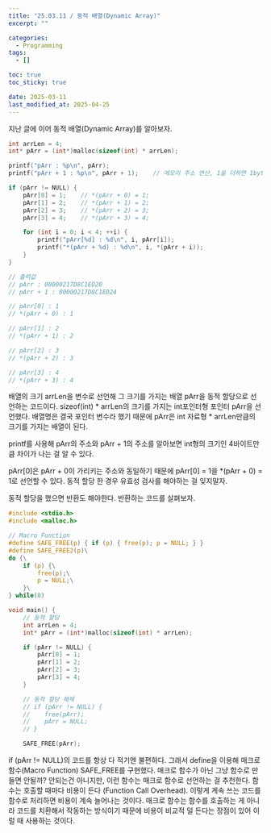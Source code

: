 ```yaml
---
title: "25.03.11 / 동적 배열(Dynamic Array)"
excerpt: ""

categories:
  - Programming
tags:
  - []

toc: true
toc_sticky: true

date: 2025-03-11
last_modified_at: 2025-04-25
---
```


지난 글에 이어 동적 배열(Dynamic Array)를 알아보자.

```c
int arrLen = 4;
int* pArr = (int*)malloc(sizeof(int) * arrLen);

printf("pArr : %p\n", pArr);
printf("pArr + 1 : %p\n", pArr + 1);	// 메모리 주소 연산, 1을 더하면 1byte가 아닌 자료형 크기만큼 건너뛴다

if (pArr != NULL) {
    pArr[0] = 1;	// *(pArr + 0) = 1;
    pArr[1] = 2;	// *(pArr + 1) = 2;
    pArr[2] = 3;	// *(pArr + 2) = 3;
    pArr[3] = 4;	// *(pArr + 3) = 4;

    for (int i = 0; i < 4; ++i) {
        printf("pArr[%d] : %d\n", i, pArr[i]);
        printf("*(pArr + %d) : %d\n", i, *(pArr + i));
    }
}

// 출력값
// pArr : 00000217D8C1ED20
// pArr + 1 : 00000217D8C1ED24

// pArr[0] : 1
// *(pArr + 0) : 1

// pArr[1] : 2
// *(pArr + 1) : 2

// pArr[2] : 3
// *(pArr + 2) : 3

// pArr[3] : 4
// *(pArr + 3) : 4
```

배열의 크기 arrLen을 변수로 선언해 그 크기를 가지는 배열 pArr을 동적 할당으로 선언하는 코드이다. sizeof(int) \* arrLen의 크기를 가지는 int포인터형 포인터 pArr을 선언했다. 배열명은 결국 포인터 변수라 했기 때문에 pArr은 int 자료형 \* arrLen만큼의 크기를 가지는 배열이 된다.

printf를 사용해 pArr의 주소와 pArr + 1의 주소를 알아보면 int형의 크기인 4바이트만큼 차이가 나는 걸 알 수 있다.

pArr\[0\]은 pArr + 0이 가리키는 주소와 동일하기 때문에 pArr\[0\] = 1을 \*(pArr + 0) = 1로 선언할 수 있다. 동적 할당 한 경우 유효성 검사를 해야하는 걸 잊지말자.

동적 할당을 했으면 반환도 해야한다. 반환하는 코드를 살펴보자.

```c
#include <stdio.h>
#include <malloc.h>

// Macro Function
#define SAFE_FREE(p) { if (p) { free(p); p = NULL; } }
#define SAFE_FREE2(p)\
do {\
    if (p) {\
        free(p);\
        p = NULL;\
    }\
} while(0)

void main() {
    // 동적 할당
    int arrLen = 4;
    int* pArr = (int*)malloc(sizeof(int) * arrLen);

    if (pArr != NULL) {
        pArr[0] = 1;
        pArr[1] = 2;
        pArr[2] = 3;
        pArr[3] = 4;
    }

    // 동적 할당 해제
    // if (pArr != NULL) {
    //    free(pArr);
    //    pArr = NULL;
    // }

    SAFE_FREE(pArr);
```

if (pArr != NULL)의 코드를 항상 다 적기엔 불편하다. 그래서 define을 이용해 매크로 함수(Macro Function) SAFE_FREE를 구현했다. 매크로 함수가 아닌 그냥 함수로 만들면 안될까? 안되는건 아니지만, 이런 함수는 매크로 함수로 선언하는 걸 추천한다. 함수는 호출할 때마다 비용이 든다 (Function Call Overhead). 이렇게 계속 쓰는 코드를 함수로 처리하면 비용이 계속 늘어나는 것이다. 매크로 함수는 함수를 호출하는 게 아니라 코드를 치환해서 작동하는 방식이기 때문에 비용이 비교적 덜 든다는 장점이 있어 이럴 때 사용하는 것이다.
